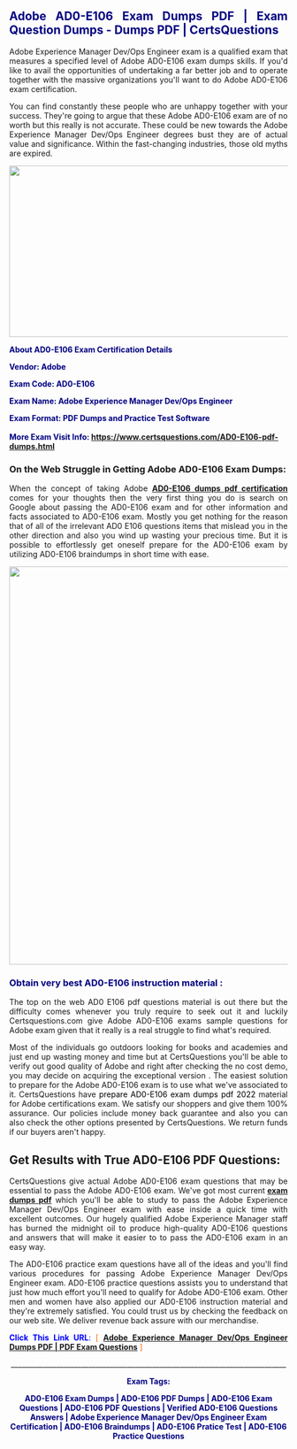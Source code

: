 <h2 style="text-align: justify;"><span style="color: #000080;">Adobe AD0-E106 Exam Dumps PDF | Exam Question Dumps - Dumps PDF | CertsQuestions</span></h2>
<p style="text-align: justify;">Adobe Experience Manager Dev/Ops Engineer exam is a qualified exam that measures a specified level of Adobe  AD0-E106 exam dumps skills. If you'd like to avail the opportunities of undertaking a far better job and to operate together with the massive organizations you'll want to do Adobe AD0-E106 exam certification.</p>
<p style="text-align: justify;">You can find constantly these people who are unhappy together with your success. They're going to argue that these Adobe  AD0-E106 exam are of no worth but this really is not accurate. These could be new towards the Adobe Experience Manager Dev/Ops Engineer degrees bust they are of actual value and significance. Within the fast-changing industries, those old myths are expired.</p>
<p><img style="display: block; margin-left: auto; margin-right: auto;" src="https://i.imgur.com/eaP4ae9.png" width="840" height="310" /></p>
<p><span style="color: #000080;"><strong>About AD0-E106 Exam Certification Details</strong></span></p>
<p><span style="color: #000080;"><strong>Vendor: Adobe<br /></strong></span></p>
<p><span style="color: #000080;"><strong>Exam Code: AD0-E106</strong></span></p>
<p><span style="color: #000080;"><strong>Exam Name: Adobe Experience Manager Dev/Ops Engineer</strong></span></p>
<p><span style="color: #000080;"><strong>Exam Format: PDF Dumps and Practice Test Software<br /><br />More Exam Visit Info: <span style="color: #ff6600;"><a href="https://www.certsquestions.com/AD0-E106-pdf-dumps.html">https://www.certsquestions.com/AD0-E106-pdf-dumps.html</a></span></strong></span></p>
<h3>On the Web Struggle in Getting Adobe AD0-E106 Exam Dumps:</h3>
<p style="text-align: justify;">When the concept of taking Adobe <a href="https://www.certsquestions.com/AD0-E106-pdf-dumps.html"><strong> AD0-E106 dumps pdf certification</strong></a> comes for your thoughts then the very first thing you do is search on Google about passing the AD0-E106 exam and for other information and facts associated to AD0-E106 exam. Mostly you get nothing for the reason that of all of the irrelevant AD0 E106 questions items that mislead you in the other direction and also you wind up wasting your precious time. But it is possible to effortlessly get oneself prepare for the AD0-E106 exam by utilizing AD0-E106 braindumps in short time with ease.</p>
<p><a href="https://www.certsquestions.com/AD0-E106-pdf-dumps.html"><img style="display: block; margin-left: auto; margin-right: auto;" src="https://i.imgur.com/pxhoKQ2.png" width="720" /></a></p>
<h3><span style="color: #000080;">Obtain very best  AD0-E106 instruction material :</span></h3>
<p style="text-align: justify;">The top on the web AD0 E106 pdf questions material is out there but the difficulty comes whenever you truly require to seek out it and luckily Certsquestions.com give Adobe AD0-E106 exams sample questions for Adobe  exam given that it really is a real struggle to find what's required.</p>
<p style="text-align: justify;">Most of the individuals go outdoors looking for books and academies and just end up wasting money and time but at CertsQuestions you'll be able to verify out good quality of Adobe  and right after checking the no cost demo, you may decide on acquiring the exceptional version . The easiest solution to prepare for the Adobe AD0-E106 exam is to use what we've associated to it. CertsQuestions have <span style="color: #000000;">prepare AD0-E106 exam dumps pdf 2022</span> material for Adobe certifications exam. We satisfy our shoppers and give them 100% assurance. Our policies include money back guarantee and also you can also check the other options presented by CertsQuestions. We return funds if our buyers aren't happy.</p>
<h2>Get Results with True AD0-E106 PDF Questions:</h2>
<p style="text-align: justify;">CertsQuestions give actual Adobe AD0-E106 exam questions that may be essential to pass the Adobe  AD0-E106 exam. We've got most current<strong>&nbsp;<a href="https://www.certsquestions.com/">exam dumps pdf</a></strong>&nbsp;which you'll be able to study to pass the Adobe Experience Manager Dev/Ops Engineer exam with ease inside a quick time with excellent outcomes. Our hugely qualified Adobe Experience Manager staff has burned the midnight oil to produce high-quality AD0-E106 questions and answers that will make it easier to to pass the AD0-E106 exam in an easy way.</p>
<p style="text-align: justify;">The AD0-E106 practice exam questions have all of the ideas and you'll find various procedures for passing Adobe Experience Manager Dev/Ops Engineer exam. AD0-E106 practice questions assists you to understand that just how much effort you'll need to qualify for Adobe  AD0-E106 exam. Other men and women have also applied our AD0-E106 instruction material and they're extremely satisfied. You could trust us by checking the feedback on our web site. We deliver revenue back assure with our merchandise.</p>
<p style="text-align: justify;"><span style="color: #0000ff;"><strong>Click This Link URL</strong>:</span> <span style="color: #ff6600;">[ <strong><a href="https://www.certsquestions.com/adobe-experience-manager-certification.html">Adobe Experience Manager Dev/Ops Engineer Dumps PDF | PDF Exam Questions</a></strong> ]</span></p>
<p style="text-align: center;">______________________________________________________________________________</p>
<p style="text-align: center;"><span style="color: #000080;"><strong>Exam Tags:</strong></span></p>
<p style="text-align: center;"><span style="color: #000080;"><strong>AD0-E106 Exam Dumps | AD0-E106 PDF Dumps | AD0-E106 Exam Questions | AD0-E106 PDF Questions | Verified AD0-E106 Questions Answers | Adobe Experience Manager Dev/Ops Engineer Exam Certification | AD0-E106 Braindumps | AD0-E106 Pratice Test | AD0-E106 Practice Questions</strong></span></p>
